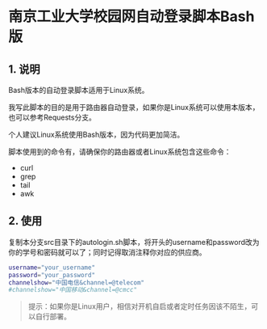 # 南京工业大学校园网自动登录脚本Bash版

## 1. 说明

Bash版本的自动登录脚本适用于Linux系统。

我写此脚本的目的是用于路由器自动登录，如果你是Linux系统可以使用本版本，也可以参考Requests分支。

个人建议Linux系统使用Bash版本，因为代码更加简洁。

脚本使用到的命令有，请确保你的路由器或者Linux系统包含这些命令：

- curl
- grep
- tail
- awk

## 2. 使用

复制本分支src目录下的autologin.sh脚本，将开头的username和password改为你的学号和密码就可以了；同时记得取消注释你对应的供应商。

```bash
username="your_username"
password="your_password"
channelshow="中国电信&channel=@telecom"
#channelshow="中国移动&channel=@cmcc"
```

> 提示：如果你是Linux用户，相信对开机自启或者定时任务因该不陌生，可以自行部署。
